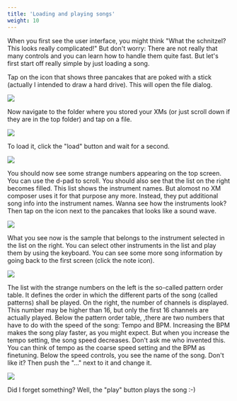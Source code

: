 ```yaml
---
title: 'Loading and playing songs'
weight: 10
---
```


When you first see the user interface, you might think \"What the
schnitzel? This looks really complicated!\" But don\'t worry: There are
not really that many controls and you can learn how to handle them quite
fast. But let\'s first start off really simple by just loading a song.

Tap on the icon that shows three pancakes that are poked with a stick
(actually I intended to draw a hard drive). This will open the file
dialog.

![](/nitroustracker/content/loading/step0.png)

Now navigate to the folder where you stored your XMs (or just scroll
down if they are in the top folder) and tap on a file.

![](/nitroustracker/content/loading/step1.png)

To load it, click the \"load\" button and wait for a second.

![](/nitroustracker/content/loading/step2.png)

You should now see some strange numbers appearing on the top screen. You
can use the d-pad to scroll. You should also see that the list on the
right becomes filled. This list shows the instrument names. But alomost
no XM composer uses it for that purpose any more. Instead, they put
additional song info into the instrument names. Wanna see how the
instruments look? Then tap on the icon next to the pancakes that looks
like a sound wave.

![](/nitroustracker/content/loading/step3.png)

What you see now is the sample that belongs to the instrument selected
in the list on the right. You can select other instruments in the list
and play them by using the keyboard. You can see some more song
information by going back to the first screen (click the note icon).

![](/nitroustracker/content/loading/step4.png)

The list with the strange numbers on the left is the so-called pattern
order table. It defines the order in which the different parts of the
song (called patterns) shall be played. On the right, the number of
channels is displayed. This number may be higher than 16, but only the
first 16 channels are actually played. Below the pattern order table,
,there are two numbers that have to do with the speed of the song: Tempo
and BPM. Increasing the BPM makes the song play faster, as you might
expect. But when you increase the tempo setting, the song speed
decreases. Don\'t ask me who invented this. You can think of tempo as
the coarse speed setting and the BPM as finetuning. Below the speed
controls, you see the name of the song. Don\'t like it? Then push the
\"\...\" next to it and change it.

![](/nitroustracker/content/loading/step5.png)

Did I forget something? Well, the \"play\" button plays the song :-)
